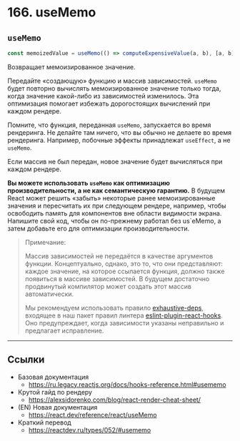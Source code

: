 # 166. useMemo

## `useMemo`
```javascript
const memoizedValue = useMemo(() => computeExpensiveValue(a, b), [a, b]);
```

Возвращает мемоизированное значение.

Передайте «создающую» функцию и массив зависимостей. `useMemo` будет повторно вычислять мемоизированное значение только тогда, когда значение какой-либо из зависимостей изменилось. Эта оптимизация помогает избежать дорогостоящих вычислений при каждом рендере.

Помните, что функция, переданная `useMemo`, запускается во время рендеринга. Не делайте там ничего, что вы обычно не делаете во время рендеринга. Например, побочные эффекты принадлежат `useEffect`, а не `useMemo`.

Если массив не был передан, новое значение будет вычисляться при каждом рендере.

**Вы можете использовать `useMemo` как оптимизацию производительности, а не как семантическую гарантию.** В будущем React может решить «забыть» некоторые ранее мемоизированные значения и пересчитать их при следующем рендере, например, чтобы освободить память для компонентов вне области видимости экрана. Напишите свой код, чтобы он по-прежнему работал без us`eMemo, а затем добавьте его для оптимизации производительности.

> Примечание:
> 
> Массив зависимостей не передаётся в качестве аргументов функции. Концептуально, однако, это то, что они представляют: каждое значение, на которое ссылается функция, должно также появиться в массиве зависимостей. В будущем достаточно продвинутый компилятор может создать этот массив автоматически.
> 
> Мы рекомендуем использовать правило [exhaustive-deps](https://github.com/facebook/react/issues/14920), входящее в наш пакет правил линтера [eslint-plugin-react-hooks](https://www.npmjs.com/package/eslint-plugin-react-hooks#installation). Оно предупреждает, когда зависимости указаны неправильно и предлагает исправление.


---

## Ссылки

- Базовая документация
	- https://ru.legacy.reactjs.org/docs/hooks-reference.html#usememo
- Крутой гайд по рендеру
	- https://alexsidorenko.com/blog/react-render-cheat-sheet/
- (EN) Новая документация
	- https://react.dev/reference/react/useMemo
- Краткий перевод
	- https://reactdev.ru/types/052/#usememo
